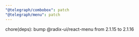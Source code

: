 ```yaml
---
"@telegraph/combobox": patch
"@telegraph/menu": patch
---
```


chore(deps): bump @radix-ui/react-menu from 2.1.15 to 2.1.16
